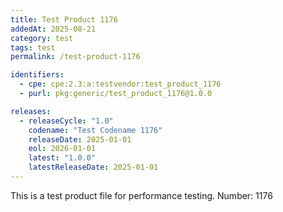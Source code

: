 ```yaml
---
title: Test Product 1176
addedAt: 2025-08-21
category: test
tags: test
permalink: /test-product-1176

identifiers:
  - cpe: cpe:2.3:a:testvendor:test_product_1176
  - purl: pkg:generic/test_product_1176@1.0.0

releases:
  - releaseCycle: "1.0"
    codename: "Test Codename 1176"
    releaseDate: 2025-01-01
    eol: 2026-01-01
    latest: "1.0.0"
    latestReleaseDate: 2025-01-01
---
```


This is a test product file for performance testing. Number: 1176

